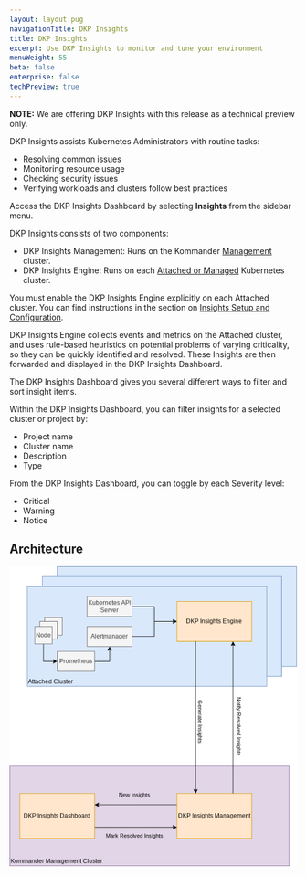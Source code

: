 ```yaml
---
layout: layout.pug
navigationTitle: DKP Insights
title: DKP Insights
excerpt: Use DKP Insights to monitor and tune your environment
menuWeight: 55
beta: false
enterprise: false
techPreview: true
---
```


<p class="message--note"><strong>NOTE:</strong> We are offering DKP Insights with this release as a technical preview only.</p>

DKP Insights assists Kubernetes Administrators with routine tasks:

- Resolving common issues
- Monitoring resource usage
- Checking security issues
- Verifying workloads and clusters follow best practices

Access the DKP Insights Dashboard by selecting **Insights** from the sidebar menu.

DKP Insights consists of two components:

- DKP Insights Management: Runs on the Kommander [Management](../clusters/management-cluster) cluster.
- DKP Insights Engine: Runs on each [Attached or Managed](../clusters/) Kubernetes cluster.

You must enable the DKP Insights Engine explicitly on each Attached cluster. You can find instructions in the section on [Insights Setup and Configuration](./insights-setup/).

DKP Insights Engine collects events and metrics on the Attached cluster, and uses rule-based heuristics on potential problems of varying criticality, so they can be quickly identified and resolved. These Insights are then forwarded and displayed in the DKP Insights Dashboard.

The DKP Insights Dashboard gives you several different ways to filter and sort insight items.

Within the DKP Insights Dashboard, you can filter insights for a selected cluster or project by:

- Project name
- Cluster name
- Description
- Type

From the DKP Insights Dashboard, you can toggle by each Severity level:

- Critical
- Warning
- Notice

## Architecture

![DKP Insights Architecture](img/dkp-insights-architecture.png)
